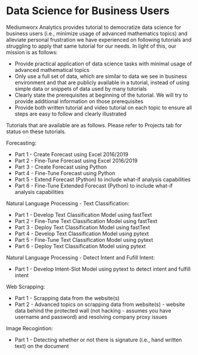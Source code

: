 # Data Science for Business Users

Mediumworx Analytics provides tutorial to democratize data science for business users (i.e., minimize usage of advanced mathematics topics) and alleviate personal frustration we have experienced on following tutorials and struggling to apply that same tutorial for our needs. In light of this, our mission is as follows:

- Provide practical application of data science tasks with minimal usage of advanced mathematical topics
- Only use a full set of data, which are similar to data we see in business environment and that are publicly available in a tutorial, instead of using simple data or snippets of data used by many tutorials
- Clearly state the prerequisites at beginning of the tutorial. We will try to provide additional information on those prerequisites
- Provide both written tutorial and video tutorial on each topic to ensure all steps are easy to follow and clearly illustrated

Tutorials that are available are as follows. Please refer to Projects tab for status on these tutorials.

Forecasting: 
- 	Part 1 - Create Forecast using Excel 2016/2019
- 	Part 2 - Fine-Tune Forecast using Excel 2016/2019
- 	Part 3 - Create Forecast using Python
- 	Part 4 - Fine-Tune Forecast using Python
-   Part 5 - Extend Forecast (Python) to include what-if analysis capabilities 
-   Part 6 - Fine-Tune Extended Forecast (Python) to include what-if analysis capabilities

Natural Language Processing - Text Classification:
-   Part 1 - Develop Text Classification Model using fastText
-   Part 2 - Fine-Tune Text Classification Model using fastText
-   Part 3 - Deploy Text Classification Model using fastText
-   Part 4 - Develop Text Classification Model using pytext
-   Part 5 - Fine-Tune Text Classification Model using pytext
-   Part 6 - Deploy Text Classification Model using pytext

Natural Language Processing - Detect Intent and Fufill Intent:
-   Part 1 - Develop Intent-Slot Model using pytext to detect intent and fulfill intent

Web Scrapping:
-   Part 1 - Scrapping data from the website(s)
-   Part 2 - Advanced topics on scrapping data from website(s) - website data behind the protected wall (not hacking - assumes you have username and password) and resolving company proxy issues

Image Recogintion:
-   Part 1 - Detecting whether or not there is signature (i.e., hand written text) on the document


